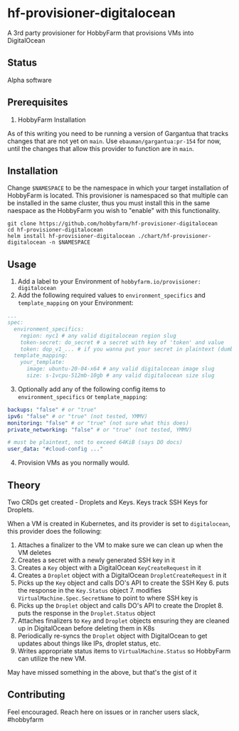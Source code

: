 # hf-provisioner-digitalocean

A 3rd party provisioner for HobbyFarm that provisions VMs into DigitalOcean

## Status

Alpha software

## Prerequisites

1. HobbyFarm Installation

As of this writing you need to be running a version of Gargantua that 
tracks changes that are not yet on `main`. Use `ebauman/gargantua:pr-154`
for now, until the changes that allow this provider to function are
in `main`.

## Installation

Change `$NAMESPACE` to be the namespace in which your target installation of HobbyFarm is located.
This provisioner is namespaced so that multiple can be installed in the same cluster, thus
you must install this in the same naespace as the HobbyFarm you wish to "enable" with this functionality.

```
git clone https://github.com/hobbyfarm/hf-provisioner-digitalocean
cd hf-provisioner-digitalocean
helm install hf-provisioner-digitalocean ./chart/hf-provisioner-digitalocean -n $NAMESPACE
```

## Usage

1. Add a label to your Environment of `hobbyfarm.io/provisioner: digitalocean`
2. Add the following required values to `environment_specifics` and 
`template_mapping` on your Environment:
```yaml
...
spec:
  environment_specifics:
    region: nyc1 # any valid digitalocean region slug
    token-secret: do_secret # a secret with key of 'token' and value
    token: dop_v1_... # if you wanna put your secret in plaintext (dumb)
  template_mapping:
    your_template:
      image: ubuntu-20-04-x64 # any valid digitalocean image slug
      size: s-1vcpu-512mb-10gb # any valid digitalocean size slug
```
3. Optionally add any of the following config items to `environment_specifics` 
or `template_mapping`:
```yaml
backups: "false" # or "true"
ipv6: "false" # or "true" (not tested, YMMV)
monitoring: "false" # or "true" (not sure what this does)
private_networking: "false" # or "true" (not tested, YMMV)

# must be plaintext, not to exceed 64KiB (says DO docs)
user_data: "#cloud-config ..."
```

4. Provision VMs as you normally would.

## Theory

Two CRDs get created - Droplets and Keys. Keys track SSH Keys for Droplets. 

When a VM is created in Kubernetes, and its provider is set to `digitalocean`, 
this provider does the following:
1. Attaches a finalizer to the VM to make sure we can clean up when the VM deletes
2. Creates a secret with a newly generated SSH key in it
3. Creates a `Key` object with a DigitalOcean `KeyCreateRequest` in it
4. Creates a `Droplet` object with a DigitalOcean `DropletCreateRequest` in it
5. Picks up the `Key` object and calls DO's API to create the SSH Key
   6. puts the response in the `Key.Status` object
   7. modifies `VirtualMachine.Spec.SecretName` to point to where SSH key is
7. Picks up the `Droplet` object and calls DO's API to create the Droplet
   8. puts the response in the `Droplet.Status` object
9. Attaches finalizers to `Key` and `Droplet` objects ensuring they are
cleaned up in DigitalOcean before deleting them in K8s
10. Periodically re-syncs the `Droplet` object with DigitalOcean to get updates
about things like IPs, droplet status, etc.
11. Writes appropriate status items to `VirtualMachine.Status` so HobbyFarm 
can utilize the new VM.

May have missed something in the above, but that's the gist of it

## Contributing

Feel encouraged. Reach here on issues or in rancher users slack, #hobbyfarm
